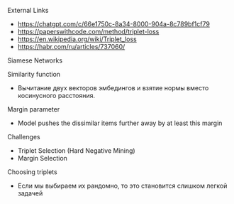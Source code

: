 
External Links
- https://chatgpt.com/c/66e1750c-8a34-8000-904a-8c789bf1cf79
- https://paperswithcode.com/method/triplet-loss
- https://en.wikipedia.org/wiki/Triplet_loss
- https://habr.com/ru/articles/737060/

Siamese Networks

Similarity function
- Вычитание двух векторов эмбедингов и взятие нормы вместо косинусного расстояния.

Margin parameter
- Model pushes the dissimilar items further away by at least this margin

Challenges
- Triplet Selection (Hard Negative Mining)
- Margin Selection

Choosing triplets
- Если мы выбираем их рандомно, то это становится слишком легкой задачей